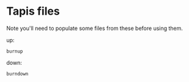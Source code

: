 # Tapis files

Note you'll need to populate some files from these before using them.

up:

    burnup 

down:

    burndown 

